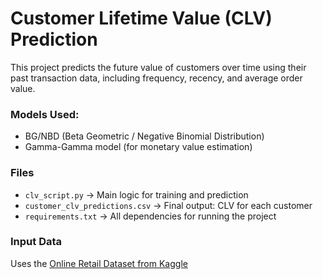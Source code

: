 # Customer Lifetime Value (CLV) Prediction

This project predicts the future value of customers over time using their past transaction data, including frequency, recency, and average order value.

### Models Used:
- BG/NBD (Beta Geometric / Negative Binomial Distribution)  
- Gamma-Gamma model (for monetary value estimation)

### Files
- `clv_script.py` → Main logic for training and prediction  
- `customer_clv_predictions.csv` → Final output: CLV for each customer  
- `requirements.txt` → All dependencies for running the project  

### Input Data
Uses the [Online Retail Dataset from Kaggle](https://www.kaggle.com/datasets/lakshmi25npathi/online-retail-dataset)
